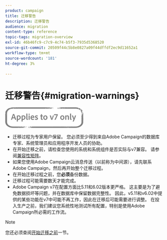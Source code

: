 ```yaml
---
product: campaign
title: 迁移警告
description: 迁移警告
audience: migration
content-type: reference
topic-tags: migration-overview
exl-id: 46b46fc9-c7c9-4c74-b5f3-7935d5368520
source-git-commit: 20509f44c5b8e0827a09f44dffdf2ec9d11652a1
workflow-type: tm+mt
source-wordcount: '181'
ht-degree: 3%

---
```


# 迁移警告{#migration-warnings}

![](../../assets/v7-only.svg)

* 迁移过程为专家用户保留。 您必须至少得到来自Adobe Campaign的数据库专家、系统管理员和应用程序开发人员的协助。
* 在开始迁移之前，请检查您使用的系统和系统组件是否实际与v7兼容。 请参阅[兼容性矩阵](../../rn/using/compatibility-matrix.md)。
* 如果您使用Adobe Campaign云消息传送（以前称为中间源），请先联系Adobe Campaign，然后再开始整个迁移过程。
* 在开始迁移过程之前，您&#x200B;**必须**&#x200B;备份数据。
* 迁移过程可能需要数天才能完成。
* Adobe Campaign v7在配置方面比5.11和6.02版本更严格。 这主要是为了避免数据损坏等问题，并在数据库中保留数据完整性。 因此，v5.11和v6.02中提供的某些功能在v7中可能不再工作，因此在迁移后可能需要进行调整。 在投入生产之前，我们建议您系统性地测试所有配置，特别是使用Adobe Campaign所必需的工作流。

>[!NOTE]
>
>您还必须查阅[开始迁移之前](../../migration/using/before-starting-migration.md)一节。
